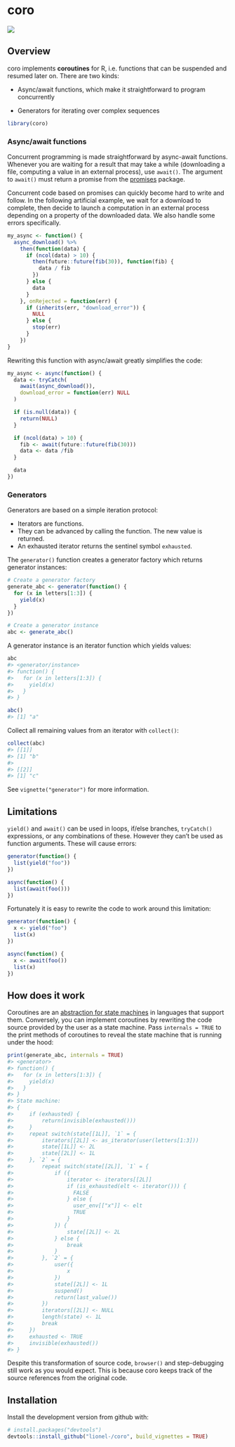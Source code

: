
<!-- README.md is generated from README.Rmd. Please edit that file -->

# coro

<!-- badges: start -->

![](https://img.shields.io/badge/lifecycle-maturing-blue.svg)
<!-- badges: end -->

## Overview

coro implements **coroutines** for R, i.e. functions that can be
suspended and resumed later on. There are two kinds:

  - Async/await functions, which make it straightforward to program
    concurrently

  - Generators for iterating over complex sequences

<!-- end list -->

``` r
library(coro)
```

### Async/await functions

Concurrent programming is made straightforward by async-await functions.
Whenever you are waiting for a result that may take a while (downloading
a file, computing a value in an external process), use `await()`. The
argument to `await()` must return a promise from the
[promises](https://github.com/rstudio/promises/) package.

Concurrent code based on promises can quickly become hard to write and
follow. In the following artificial example, we wait for a download to
complete, then decide to launch a computation in an external process
depending on a property of the downloaded data. We also handle some
errors specifically.

``` r
my_async <- function() {
  async_download() %>%
    then(function(data) {
      if (ncol(data) > 10) {
        then(future::future(fib(30)), function(fib) {
          data / fib
        })
      } else {
        data
      }
    }, onRejected = function(err) {
      if (inherits(err, "download_error")) {
        NULL
      } else {
        stop(err)
      }
    })
}
```

Rewriting this function with async/await greatly simplifies the code:

``` r
my_async <- async(function() {
  data <- tryCatch(
    await(async_download()),
    download_error = function(err) NULL
  )

  if (is.null(data)) {
    return(NULL)
  }

  if (ncol(data) > 10) {
    fib <- await(future::future(fib(30)))
    data <- data /fib
  }

  data
})
```

### Generators

Generators are based on a simple iteration protocol:

  - Iterators are functions.
  - They can be advanced by calling the function. The new value is
    returned.
  - An exhausted iterator returns the sentinel symbol `exhausted`.

The `generator()` function creates a generator factory which returns
generator instances:

``` r
# Create a generator factory
generate_abc <- generator(function() {
  for (x in letters[1:3]) {
    yield(x)
  }
})

# Create a generator instance
abc <- generate_abc()
```

A generator instance is an iterator function which yields values:

``` r
abc
#> <generator/instance>
#> function() {
#>   for (x in letters[1:3]) {
#>     yield(x)
#>   }
#> }

abc()
#> [1] "a"
```

Collect all remaining values from an iterator with `collect()`:

``` r
collect(abc)
#> [[1]]
#> [1] "b"
#> 
#> [[2]]
#> [1] "c"
```

See `vignette("generator")` for more information.

## Limitations

`yield()` and `await()` can be used in loops, if/else branches,
`tryCatch()` expressions, or any combinations of these. However they
can’t be used as function arguments. These will cause errors:

``` r
generator(function() {
  list(yield("foo"))
})

async(function() {
  list(await(foo()))
})
```

Fortunately it is easy to rewrite the code to work around this
limitation:

``` r
generator(function() {
  x <- yield("foo")
  list(x)
})

async(function() {
  x <- await(foo())
  list(x)
})
```

## How does it work

Coroutines are an [abstraction for state
machines](https://eli.thegreenplace.net/2009/08/29/co-routines-as-an-alternative-to-state-machines)
in languages that support them. Conversely, you can implement coroutines
by rewriting the code source provided by the user as a state machine.
Pass `internals = TRUE` to the print methods of coroutines to reveal the
state machine that is running under the hood:

``` r
print(generate_abc, internals = TRUE)
#> <generator>
#> function() {
#>   for (x in letters[1:3]) {
#>     yield(x)
#>   }
#> }
#> State machine:
#> {
#>     if (exhausted) {
#>         return(invisible(exhausted()))
#>     }
#>     repeat switch(state[[1L]], `1` = {
#>         iterators[[2L]] <- as_iterator(user(letters[1:3]))
#>         state[[1L]] <- 2L
#>         state[[2L]] <- 1L
#>     }, `2` = {
#>         repeat switch(state[[2L]], `1` = {
#>             if ({
#>                 iterator <- iterators[[2L]]
#>                 if (is_exhausted(elt <- iterator())) {
#>                   FALSE
#>                 } else {
#>                   user_env[["x"]] <- elt
#>                   TRUE
#>                 }
#>             }) {
#>                 state[[2L]] <- 2L
#>             } else {
#>                 break
#>             }
#>         }, `2` = {
#>             user({
#>                 x
#>             })
#>             state[[2L]] <- 1L
#>             suspend()
#>             return(last_value())
#>         })
#>         iterators[[2L]] <- NULL
#>         length(state) <- 1L
#>         break
#>     })
#>     exhausted <- TRUE
#>     invisible(exhausted())
#> }
```

Despite this transformation of source code, `browser()` and
step-debugging still work as you would expect. This is because coro
keeps track of the source references from the original code.

## Installation

Install the development version from github with:

``` r
# install.packages("devtools")
devtools::install_github("lionel-/coro", build_vignettes = TRUE)
```
